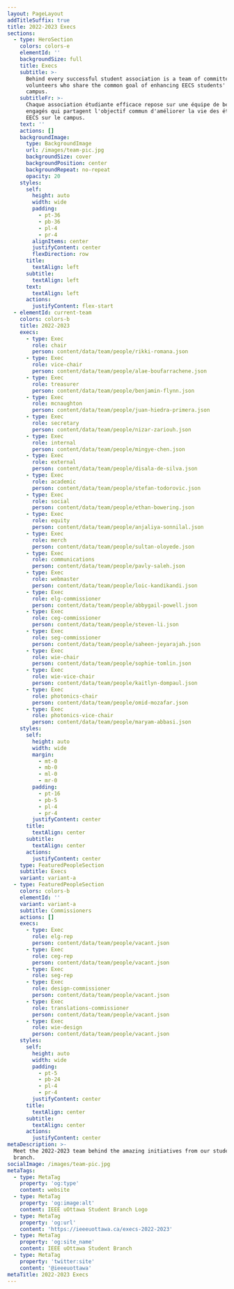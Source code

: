 ```yaml
---
layout: PageLayout
addTitleSuffix: true
title: 2022-2023 Execs
sections:
  - type: HeroSection
    colors: colors-e
    elementId: ''
    backgroundSize: full
    title: Execs
    subtitle: >-
      Behind every successful student association is a team of committed
      volunteers who share the common goal of enhancing EECS students' life on
      campus.
    subtitleFr: >-
      Chaque association étudiante efficace repose sur une équipe de bénévoles
      engagés qui partagent l'objectif commun d'améliorer la vie des étudiants
      EECS sur le campus.
    text: ''
    actions: []
    backgroundImage:
      type: BackgroundImage
      url: /images/team-pic.jpg
      backgroundSize: cover
      backgroundPosition: center
      backgroundRepeat: no-repeat
      opacity: 20
    styles:
      self:
        height: auto
        width: wide
        padding:
          - pt-36
          - pb-36
          - pl-4
          - pr-4
        alignItems: center
        justifyContent: center
        flexDirection: row
      title:
        textAlign: left
      subtitle:
        textAlign: left
      text:
        textAlign: left
      actions:
        justifyContent: flex-start
  - elementId: current-team
    colors: colors-b
    title: 2022-2023
    execs:
      - type: Exec
        role: chair
        person: content/data/team/people/rikki-romana.json
      - type: Exec
        role: vice-chair
        person: content/data/team/people/alae-boufarrachene.json
      - type: Exec
        role: treasurer
        person: content/data/team/people/benjamin-flynn.json
      - type: Exec
        role: mcnaughton
        person: content/data/team/people/juan-hiedra-primera.json
      - type: Exec
        role: secretary
        person: content/data/team/people/nizar-zariouh.json
      - type: Exec
        role: internal
        person: content/data/team/people/mingye-chen.json
      - type: Exec
        role: external
        person: content/data/team/people/disala-de-silva.json
      - type: Exec
        role: academic
        person: content/data/team/people/stefan-todorovic.json
      - type: Exec
        role: social
        person: content/data/team/people/ethan-bowering.json
      - type: Exec
        role: equity
        person: content/data/team/people/anjaliya-sonnilal.json
      - type: Exec
        role: merch
        person: content/data/team/people/sultan-oloyede.json
      - type: Exec
        role: communications
        person: content/data/team/people/pavly-saleh.json
      - type: Exec
        role: webmaster
        person: content/data/team/people/loic-kandikandi.json
      - type: Exec
        role: elg-commissioner
        person: content/data/team/people/abbygail-powell.json
      - type: Exec
        role: ceg-commissioner
        person: content/data/team/people/steven-li.json
      - type: Exec
        role: seg-commissioner
        person: content/data/team/people/saheen-jeyarajah.json
      - type: Exec
        role: wie-chair
        person: content/data/team/people/sophie-tomlin.json
      - type: Exec
        role: wie-vice-chair
        person: content/data/team/people/kaitlyn-dompaul.json
      - type: Exec
        role: photonics-chair
        person: content/data/team/people/omid-mozafar.json
      - type: Exec
        role: photonics-vice-chair
        person: content/data/team/people/maryam-abbasi.json
    styles:
      self:
        height: auto
        width: wide
        margin:
          - mt-0
          - mb-0
          - ml-0
          - mr-0
        padding:
          - pt-16
          - pb-5
          - pl-4
          - pr-4
        justifyContent: center
      title:
        textAlign: center
      subtitle:
        textAlign: center
      actions:
        justifyContent: center
    type: FeaturedPeopleSection
    subtitle: Execs
    variant: variant-a
  - type: FeaturedPeopleSection
    colors: colors-b
    elementId: ''
    variant: variant-a
    subtitle: Commissioners
    actions: []
    execs:
      - type: Exec
        role: elg-rep
        person: content/data/team/people/vacant.json
      - type: Exec
        role: ceg-rep
        person: content/data/team/people/vacant.json
      - type: Exec
        role: seg-rep
      - type: Exec
        role: design-commissioner
        person: content/data/team/people/vacant.json
      - type: Exec
        role: translations-commissioner
        person: content/data/team/people/vacant.json
      - type: Exec
        role: wie-design
        person: content/data/team/people/vacant.json
    styles:
      self:
        height: auto
        width: wide
        padding:
          - pt-5
          - pb-24
          - pl-4
          - pr-4
        justifyContent: center
      title:
        textAlign: center
      subtitle:
        textAlign: center
      actions:
        justifyContent: center
metaDescription: >-
  Meet the 2022-2023 team behind the amazing initiatives from our student
  branch.
socialImage: /images/team-pic.jpg
metaTags:
  - type: MetaTag
    property: 'og:type'
    content: website
  - type: MetaTag
    property: 'og:image:alt'
    content: IEEE uOttawa Student Branch Logo
  - type: MetaTag
    property: 'og:url'
    content: 'https://ieeeuottawa.ca/execs-2022-2023'
  - type: MetaTag
    property: 'og:site_name'
    content: IEEE uOttawa Student Branch
  - type: MetaTag
    property: 'twitter:site'
    content: '@ieeeuottawa'
metaTitle: 2022-2023 Execs
---
```

